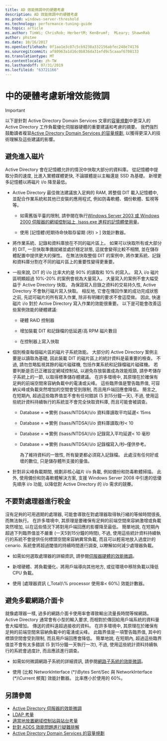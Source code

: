 ```yaml
---
title: AD 效能微調中的硬體考慮
description: AD 效能微調中的硬體考慮
ms.prod: windows-server-threshold
ms.technology: performance-tuning-guide
ms.topic: article
ms.author: TimWi; ChrisRob; HerbertM; KenBrumf;  MLeary; ShawnRab
author: phstee
ms.date: 10/16/2017
ms.openlocfilehash: 0f1aa1e3c07c5cb9238a332156abfec248e74176
ms.sourcegitcommit: af80963a1d16c0b836da31efd9c5caaaf6708133
ms.translationtype: MT
ms.contentlocale: zh-TW
ms.lasthandoff: 07/31/2019
ms.locfileid: "63721166"
---
```

# <a name="hardware-considerations-in-adds-performance-tuning"></a>中的硬體考慮新增效能微調 

>[!Important]
> 以下是針對 Active Directory Domain Services 文章的[容量規劃](https://go.microsoft.com/fwlink/?LinkId=324566)中更深入的 Active Directory 工作負載優化伺服器硬體的重要建議和考慮的摘要。 我們強烈鼓勵讀者複習[Active Directory Domain Services 的容量規劃](https://go.microsoft.com/fwlink/?LinkId=324566), 以獲得更深入的技術理解及這些建議的影響。

## <a name="avoid-going-to-disk"></a>避免進入磁片

Active Directory 會在記憶體允許的情況中快取大部分的資料庫。 從記憶體中提取分頁的速度, 比進入實體媒體更快, 不論媒體是以主軸還是 SSD 為基礎。 新增更多記憶體以將磁片 i/o 降至最低。

-   Active Directory 最佳做法建議放入足夠的 RAM, 將整個 DIT 載入記憶體中, 並配合作業系統和其他已安裝的應用程式, 例如防毒軟體、備份軟體、監視等等。

    -   如需舊版平臺的限制, 請參閱在執行[Windows Server 2003 或 Windows 2000 伺服器的網域控制站上, lsass.exe 進程的記憶體使用量](https://support.microsoft.com/kb/308356)。

    -   使用 [記憶體\\短期待命快取存留期 (秒) &gt; ] 效能計數器。

-   將作業系統、記錄和資料庫放在不同的磁片區上。 如果可以快取所有或大部分的 DIT, 一旦快取準備就緒並處於穩定狀態, 這就會變得比較不相關, 並在儲存體配置中提供更大的彈性。 在無法快取整個 DIT 的案例中, 將作業系統、記錄和資料庫分割在不同的磁片區上的重要性變得更重要。

-   一般來說, DIT 的 i/o 比率大約是 90% 的讀取和 10% 的寫入。 寫入 i/o 磁片區明顯超過 10%-20% 的案例會視為大量寫入。 大量寫入的案例不會大幅受益于 Active Directory 快取。 為保證寫入目錄之資料的交易持久性, Active Directory 不會執行磁片寫入快取。 相反地, 它會在傳回作業的成功完成狀態之前, 先認可磁片的所有寫入作業, 除非有明確的要求不會這麼做。 因此, 快速磁片 i/o 對於 Active Directory 寫入作業的效能很重要。 以下是可能會改善這些案例效能的硬體建議:

    -   硬體 RAID 控制器

    -   增加裝載 DIT 和記錄檔的低延遲/高 RPM 磁片數目

    -   在控制器上寫入快取

-   個別檢查每個磁片區的磁片子系統效能。 大部分的 Active Directory 案例主要是以讀取為基礎, 因此裝載 DIT 的磁片區上的統計資料是最重要的檢查。 不過, 請勿忽略監視其餘的磁片磁碟機, 包括作業系統和記錄檔磁片磁碟機。 若要判斷是否已正確設定網域控制站, 以避免存放裝置成為效能瓶頸, 請參考儲存子系統上的一節, 以取得標準儲存體建議。 在許多環境中, 其原理在於確保有足夠的前端空間來容納負載中的電湧或尖峰。 這些臨界值是警告臨界值, 可容納尖峰或負載突然增加的空間會受到限制, 而且用戶端回應會降低。 簡言之, 在短期內, 超過這些臨界值並不會有任何錯誤 (5 到15分鐘一天), 不過, 使用這些統計資料持續執行的系統並不會完全快取資料庫, 而且可能會被調查。

    -   Database = =&gt;實例 (lsass/NTDSA)\\i/o 資料庫讀取平均延遲&lt; 15ms

    -   Database = =&gt;實例 (lsass/NTDSA)\\i/o 資料庫讀取/秒&lt; 10

    -   Database = =&gt;實例 (lsass/NTDSA)\\i/o 記錄寫入平均延遲&lt; 10 毫秒

    -   Database = =&gt;實例 (lsass/NTDSA)\\i/o 記錄檔寫入/秒–僅供參考。

        為了維持資料的一致性, 所有變更都必須寫入記錄檔。 此處沒有任何好或壞的數位, 只是儲存體所支援的量值。

-   針對非尖峰負載期間, 規劃非核心磁片 i/o 負載, 例如備份和防毒軟體掃描。 此外, 使用備份和防毒軟體解決方案, 支援 Windows Server 2008 中引進的低優先順序 i/o 功能, 以降低對 Active Directory 的 i/o 需求的競賽。

## <a name="dont-over-tax-the-processors"></a>不要對處理器進行稅金

沒有足夠的可用週期的處理器, 可能會導致在對處理器取得執行緒的等候時間很長, 而無法執行。 在許多環境中, 其原理是要確保有足夠的前端空間來容納激增或負載突然增加, 以在這些情況下將對用戶端回應的影響降至最低。 簡單地說, 在短期內超過下列臨界值並不嚴重 (一天5到15分鐘的時間), 不過, 使用這些統計資料持續執行的系統不會提供任何標頭空間來容納異常負載, 而且可以輕易地放入過度計的cenario. 系統會將超過閾值的持續時間進行調查, 以瞭解如何減少處理器負載。

-   如需如何選取處理器的詳細資訊, 請參閱[伺服器硬體的效能微調](../../hardware/index.md)。

-   新增硬體、將負載優化、將用戶端導向其他地方, 或從環境中移除負載以降低 CPU 負載。

-   使用 [處理器資訊 (\_Total)\\% processor 使用率&lt; 60%] 效能計數器。

## <a name="avoid-overloading-the-network-adapter"></a>避免多載網路介面卡

就像處理器一樣, 過多的網路介面卡使用率會導致輸出流量長時間等候網路。 Active Directory 通常會有小型的輸入要求, 而相對於傳回給用戶端系統的資料量會大幅增加。 傳送的資料遠超過接收的資料。 在許多環境中, 其原理在於確保有足夠的前端空間來容納負載中的電湧或尖峰。 此臨界值是一項警告臨界值, 其中的標頭空間會受到限制, 而且用戶端回應會降低。 簡單地說, 在短期內, 超過這些臨界值並不會有太多錯誤 (5 到15分鐘一天執行一次), 不過, 使用這些統計資料持續執行的系統會過度計, 而且應該進行調查。

-   如需如何微調網路子系統的詳細資訊, 請參閱[網路子系統的效能微調](../../../../networking/technologies/network-subsystem/net-sub-performance-top.md)。

-   使用 [比較 NetworkInterface (\*)\\Bytes Sent/Sec 與 NetworkInterface (\*)\\Current 頻寬] 效能計數器。 比率應小於使用的 60%。

## <a name="see-also"></a>另請參閱
- [Active Directory 伺服器的效能微調](index.md)
- [LDAP 考量](ldap-considerations.md)
- [適當地放置網域控制站與站台考量](site-definition-considerations.md)
- [針對 ADDS 效能問題進行疑難排解](troubleshoot.md) 
- [Active Directory Domain Services 的容量規劃](https://go.microsoft.com/fwlink/?LinkId=324566)